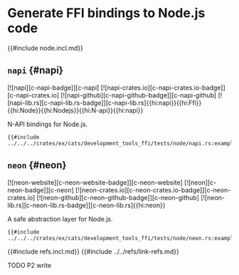 # Generate FFI bindings to Node.js code

{{#include node.incl.md}}

## `napi` {#napi}

[![napi][c-napi-badge]][c-napi] [![napi-crates.io][c-napi-crates.io-badge]][c-napi-crates.io] [![napi-github][c-napi-github-badge]][c-napi-github] [![napi-lib.rs][c-napi-lib.rs-badge]][c-napi-lib.rs]{{hi:napi}}{{hi:Ffi}}{{hi:Node}}{{hi:Nodejs}}{{hi:N-api}}{{hi:napi}}

N-API bindings for Node.js.

```rust,editable
{{#include ../../../crates/ex/cats/development_tools_ffi/tests/node/napi.rs:example}}
```

## `neon` {#neon}

[![neon-website][c-neon-website-badge]][c-neon-website] [![neon][c-neon-badge]][c-neon] [![neon-crates.io][c-neon-crates.io-badge]][c-neon-crates.io] [![neon-github][c-neon-github-badge]][c-neon-github] [![neon-lib.rs][c-neon-lib.rs-badge]][c-neon-lib.rs]{{hi:neon}}

A safe abstraction layer for Node.js.

```rust,editable
{{#include ../../../crates/ex/cats/development_tools_ffi/tests/node/neon.rs:example}}
```

{{#include refs.incl.md}}
{{#include ../../refs/link-refs.md}}

<div class="hidden">
TODO P2 write
</div>
